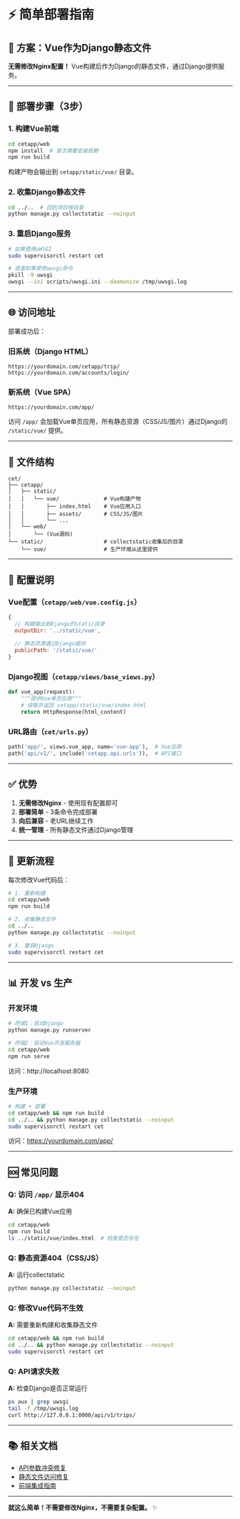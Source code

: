 # ⚡ 简单部署指南

## 🎯 方案：Vue作为Django静态文件

**无需修改Nginx配置！** Vue构建后作为Django的静态文件，通过Django提供服务。

---

## 🚀 部署步骤（3步）

### 1. 构建Vue前端

```bash
cd cetapp/web
npm install  # 首次需要安装依赖
npm run build
```

构建产物会输出到 `cetapp/static/vue/` 目录。

### 2. 收集Django静态文件

```bash
cd ../..  # 回到项目根目录
python manage.py collectstatic --noinput
```

### 3. 重启Django服务

```bash
# 如果使用uWSGI
sudo supervisorctl restart cet

# 或者如果使用uwsgi命令
pkill -9 uwsgi
uwsgi --ini scripts/uwsgi.ini --daemonize /tmp/uwsgi.log
```

---

## 🌐 访问地址

部署成功后：

### 旧系统（Django HTML）
```
https://yourdomain.com/cetapp/trip/
https://yourdomain.com/accounts/login/
```

### 新系统（Vue SPA）
```
https://yourdomain.com/app/
```

访问 `/app/` 会加载Vue单页应用，所有静态资源（CSS/JS/图片）通过Django的 `/static/vue/` 提供。

---

## 📂 文件结构

```
cet/
├── cetapp/
│   ├── static/
│   │   └── vue/              # Vue构建产物
│   │       ├── index.html    # Vue应用入口
│   │       ├── assets/       # CSS/JS/图片
│   │       └── ...
│   └── web/
│       └── (Vue源码)
└── static/                   # collectstatic收集后的目录
    └── vue/                  # 生产环境从这里提供
```

---

## 🔧 配置说明

### Vue配置（`cetapp/web/vue.config.js`）

```javascript
{
  // 构建输出到Django的static目录
  outputDir: '../static/vue',
  
  // 静态资源通过Django提供
  publicPath: '/static/vue/'
}
```

### Django视图（`cetapp/views/base_views.py`）

```python
def vue_app(request):
    """提供Vue单页应用"""
    # 读取并返回 cetapp/static/vue/index.html
    return HttpResponse(html_content)
```

### URL路由（`cet/urls.py`）

```python
path('app/', views.vue_app, name='vue-app'),  # Vue应用
path('api/v1/', include('cetapp.api.urls')),  # API接口
```

---

## ✅ 优势

1. **无需修改Nginx** - 使用现有配置即可
2. **部署简单** - 3条命令完成部署
3. **向后兼容** - 老URL继续工作
4. **统一管理** - 所有静态文件通过Django管理

---

## 🔄 更新流程

每次修改Vue代码后：

```bash
# 1. 重新构建
cd cetapp/web
npm run build

# 2. 收集静态文件
cd ../..
python manage.py collectstatic --noinput

# 3. 重启Django
sudo supervisorctl restart cet
```

---

## 📊 开发 vs 生产

### 开发环境

```bash
# 终端1：启动Django
python manage.py runserver

# 终端2：启动Vue开发服务器
cd cetapp/web
npm run serve
```

访问：http://localhost:8080

### 生产环境

```bash
# 构建 + 部署
cd cetapp/web && npm run build
cd ../.. && python manage.py collectstatic --noinput
sudo supervisorctl restart cet
```

访问：https://yourdomain.com/app/

---

## 🆘 常见问题

### Q: 访问 `/app/` 显示404

**A:** 确保已构建Vue应用
```bash
cd cetapp/web
npm run build
ls ../static/vue/index.html  # 检查是否存在
```

### Q: 静态资源404（CSS/JS）

**A:** 运行collectstatic
```bash
python manage.py collectstatic --noinput
```

### Q: 修改Vue代码不生效

**A:** 需要重新构建和收集静态文件
```bash
cd cetapp/web && npm run build
cd ../.. && python manage.py collectstatic --noinput
sudo supervisorctl restart cet
```

### Q: API请求失败

**A:** 检查Django是否正常运行
```bash
ps aux | grep uwsgi
tail -f /tmp/uwsgi.log
curl http://127.0.0.1:8000/api/v1/trips/
```

---

## 📚 相关文档

- [API参数冲突修复](API_PARAMETER_CONFLICT_FIX.md)
- [静态文件访问修复](STATIC_FILES_FIX.md)
- [前端集成指南](FRONTEND_INTEGRATION_COMPLETE.md)

---

**就这么简单！不需要修改Nginx，不需要复杂配置。** ✨

